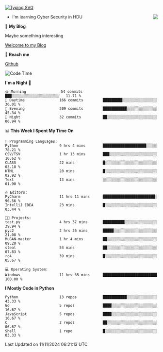 [![Typing SVG](https://readme-typing-svg.herokuapp.com?font=Fira+Code&pause=1000&random=false&width=450&height=60&lines=Hello+%F0%9F%91%8B%F0%9F%8F%BB;I'm+JBNRZ)](https://git.io/typing-svg)

<a href="#">
  <img align="right" src="https://github-readme-stats.vercel.app/api?username=JBNRZ&show_icons=true&bg_color=15,f2f7fd,E0EAFC" />
</a>

- I'm learning Cyber Security in HDU

 **🌱 My Blog**

Maybe something interesting

[Welcome to my Blog](https://jbnrz.com.cn/)

 **💬 Reach me** 

[Github](https://github.com/JBNRZ)


<!--START_SECTION:waka-->
![Code Time](http://img.shields.io/badge/Code%20Time-742%20hrs%2010%20mins-blue)

**I'm a Night 🦉** 

```text
🌞 Morning                54 commits          ███░░░░░░░░░░░░░░░░░░░░░░   11.71 % 
🌆 Daytime                166 commits         █████████░░░░░░░░░░░░░░░░   36.01 % 
🌃 Evening                209 commits         ███████████░░░░░░░░░░░░░░   45.34 % 
🌙 Night                  32 commits          ██░░░░░░░░░░░░░░░░░░░░░░░   06.94 % 
```


📊 **This Week I Spent My Time On** 

```text
💬 Programming Languages: 
Python                   9 hrs 4 mins        ████████████████████░░░░░   78.21 % 
CSV/TSV                  1 hr 13 mins        ███░░░░░░░░░░░░░░░░░░░░░░   10.62 % 
CLASS                    22 mins             █░░░░░░░░░░░░░░░░░░░░░░░░   03.18 % 
HTML                     20 mins             █░░░░░░░░░░░░░░░░░░░░░░░░   02.92 % 
Text                     13 mins             ░░░░░░░░░░░░░░░░░░░░░░░░░   01.90 % 

🔥 Editors: 
PyCharm                  11 hrs 11 mins      ████████████████████████░   96.56 % 
IntelliJ IDEA            23 mins             █░░░░░░░░░░░░░░░░░░░░░░░░   03.44 % 

🐱‍💻 Projects: 
test.py                  4 hrs 37 mins       ██████████░░░░░░░░░░░░░░░   39.94 % 
pyc2                     2 hrs 26 mins       █████░░░░░░░░░░░░░░░░░░░░   21.08 % 
MuGAN-master             1 hr 4 mins         ██░░░░░░░░░░░░░░░░░░░░░░░   09.20 % 
steal                    54 mins             ██░░░░░░░░░░░░░░░░░░░░░░░   07.83 % 
rc4                      39 mins             █░░░░░░░░░░░░░░░░░░░░░░░░   05.67 % 

💻 Operating System: 
Windows                  11 hrs 35 mins      █████████████████████████   100.00 % 
```

**I Mostly Code in Python** 

```text
Python                   13 repos            ███████████░░░░░░░░░░░░░░   43.33 % 
Go                       5 repos             ████░░░░░░░░░░░░░░░░░░░░░   16.67 % 
JavaScript               5 repos             ████░░░░░░░░░░░░░░░░░░░░░   16.67 % 
C                        2 repos             ██░░░░░░░░░░░░░░░░░░░░░░░   06.67 % 
Shell                    1 repo              █░░░░░░░░░░░░░░░░░░░░░░░░   03.33 % 
```




 Last Updated on 11/11/2024 06:21:13 UTC
<!--END_SECTION:waka-->
